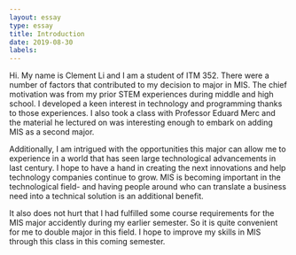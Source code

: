 ```yaml
---
layout: essay
type: essay
title: Introduction
date: 2019-08-30
labels:
---
```


Hi. My name is Clement Li and I am a student of ITM 352. There were a number of factors that contributed to my decision to major in MIS. The chief motivation was from my prior STEM experiences during middle and high school. I developed a keen interest in technology and programming thanks to those experiences.  I also took a class with Professor Eduard Merc and the material he lectured on was interesting enough to embark on adding MIS as a second major.

Additionally, I am intrigued with the opportunities this major can allow me to experience in a world that has seen large technological advancements in last century. I hope to have a hand in creating the next innovations and help technology companies continue to grow. MIS is becoming important in the technological field- and having people around who can translate a business need into a technical solution is an additional benefit.

It also does not hurt that I had fulfilled some course requirements for the MIS major accidently during my earlier semester. So it is quite convenient for me to double major in this field. I hope to improve my skills in MIS through this class in this coming semester.


